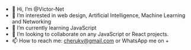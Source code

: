- 👋 Hi, I’m @Victor-Net
- 👀 I’m interested in web design, Artificial Intelligence, Machine Learning and Networking
- 🌱 I’m currently learning JavaScript
- 💞️ I’m looking to collaborate on any JavaScript or React projects.
- 📫 How to reach me: cherukv@gmail.com or WhatsApp me on +

<!---
Victor-Net/Victor-Net is a ✨ special ✨ repository because its `README.md` (this file) appears on your GitHub profile.
You can click the Preview link to take a look at your changes.
--->
